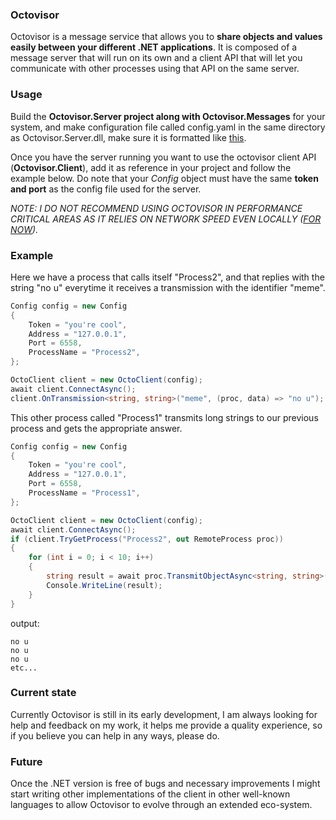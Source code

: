 ### Octovisor
Octovisor is a message service that allows you to **share objects and values easily between your different .NET applications**. It is composed of a message server that will run on its own and a client API that will let you communicate with other processes using that API on the same server.

### Usage
Build the **Octovisor.Server project along with Octovisor.Messages** for your system, and make configuration file called config.yaml
in the same directory as Octovisor.Server.dll, make sure it is formatted like [this](https://github.com/Earu/Octovisor/blob/master/Octovisor.Server/config.yaml.example).

Once you have the server running you want to use the octovisor client API (**Octovisor.Client**), add it as reference in your project and follow the example below. Do note that your *Config* object must have the same **token and port** as the config file used for the server.

*NOTE: I DO NOT RECOMMEND USING OCTOVISOR IN PERFORMANCE CRITICAL AREAS AS IT RELIES ON NETWORK SPEED EVEN LOCALLY ([FOR NOW](https://github.com/Earu/Octovisor/projects/1#card-14947105)).*

### Example
Here we have a process that calls itself "Process2", and that replies with the string "no u" everytime it receives a transmission with the identifier "meme".
```csharp
Config config = new Config
{
    Token = "you're cool",
    Address = "127.0.0.1",
    Port = 6558,
    ProcessName = "Process2",
};

OctoClient client = new OctoClient(config);
await client.ConnectAsync();
client.OnTransmission<string, string>("meme", (proc, data) => "no u");
```

This other process called "Process1" transmits long strings to our previous process and gets the appropriate answer.
```csharp
Config config = new Config
{
    Token = "you're cool",
    Address = "127.0.0.1",
    Port = 6558,
    ProcessName = "Process1",
};

OctoClient client = new OctoClient(config);
await client.ConnectAsync();
if (client.TryGetProcess("Process2", out RemoteProcess proc))
{
    for (int i = 0; i < 10; i++)
    {
        string result = await proc.TransmitObjectAsync<string, string>("meme", new string('A', 10000));
        Console.WriteLine(result);
    }
}
```
output:
```
no u
no u
no u
etc...
```

### Current state
Currently Octovisor is still in its early development, I am always looking for help and feedback on my work, it helps me provide a quality experience, so if you believe you can help in any ways, please do.

### Future
Once the .NET version is free of bugs and necessary improvements I might start writing other implementations of the client in other well-known languages to allow Octovisor to evolve through an extended eco-system.
